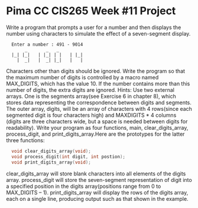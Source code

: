 # Pima CC CIS265 Week #11 Project

Write a program that prompts a user for a number and then displays the number using characters to simulate the effect of a seven-segment 
display.
```Text
  Enter a number : 491 - 9014
       _       _   _
  |_| |_|   | |_| | |   | |_|
    |  _|   |  _| |_|   |   |
```
Characters other than digits should be ignored. Write the program so that the maximum number of digits is controlled by a macro named MAX_DIGITS, 
which has the value 10. If the number contains more than this number of digits, the extra digits are ignored. Hints: Use two external arrays. One 
is the segments array(see Exercise 6 in chapter 8), which stores data representing the correspondence between digits and segments. The outer 
array, digits, will be an array of characters with 4 rows(since each segmented digit is four characters high) and MAXDIGITS * 4 columns (digits 
are three characters wide, but a space is needed between digits for readability). Write your program as four functions, main, clear_digits_array, 
process_digit, and print_digits_array.Here are the prototypes for the latter three functions:
```C
  void clear_digits_array(void);
  void process_digit(int digit, int postion);
  void print_digits_array(void);
```
clear_digits_array will store blank characters into all elements of the digits array. process_digit will store the seven-segment representation of 
digit into a specified position in the digits array(positions range from 0 to MAX_DIGITS – 1). print_digits_array will display the rows of the digits 
array, each on a single line, producing output such as that shown in the example.
